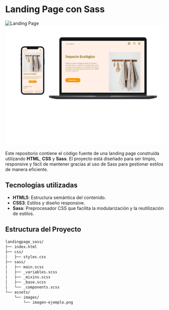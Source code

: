 # Landing Page con Sass

![Landing Page](ruta/a/la/imagen/del/proyecto.png)
![Descripción de la imagen](assets\img\Mockup.png)

Este repositorio contiene el código fuente de una landing page construida utilizando **HTML**, **CSS** y **Sass**. El proyecto está diseñado para ser limpio, responsive y fácil de mantener gracias al uso de Sass para gestionar estilos de manera eficiente.

## Tecnologías utilizadas

- **HTML5**: Estructura semántica del contenido.
- **CSS3**: Estilos y diseño responsive.
- **Sass**: Preprocesador CSS que facilita la modularización y la reutilización de estilos.

## Estructura del Proyecto

```plaintext
landingpage_sass/
├── index.html
├── css/
│   ├── styles.css
├── sass/
│   ├── main.scss
│   ├── _variables.scss
│   ├── _mixins.scss
│   ├── _base.scss
│   └── _components.scss
└── assets/
    └── images/
        └── imagen-ejemplo.png

